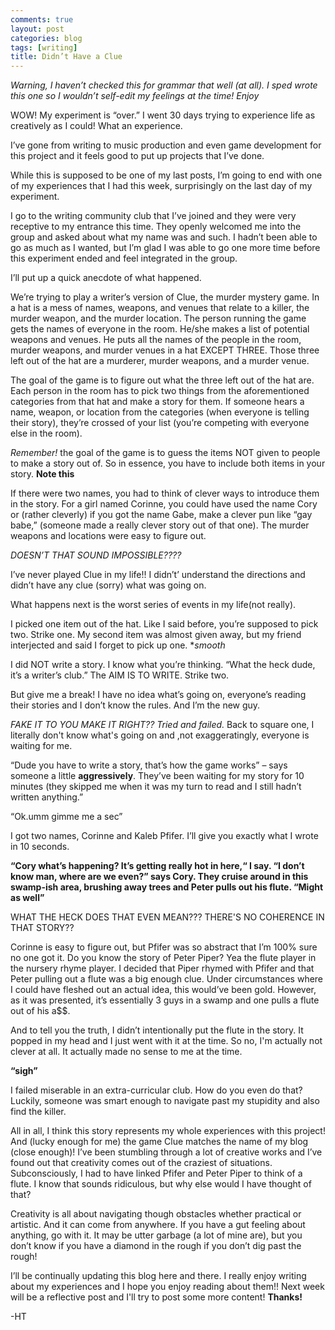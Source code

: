 ```yaml
---
comments: true
layout: post
categories: blog
tags: [writing]
title: Didn’t Have a Clue
---
```

*Warning, I haven’t checked this for grammar that well (at all). I sped wrote this one so I wouldn’t self-edit my feelings at the time! Enjoy*

WOW! My experiment is “over.” I went 30 days trying to experience life as creatively as I could! What an experience. 

I’ve gone from writing to music production and even game development for this project and it feels good to put up projects that I’ve done.

While this is supposed to be one of my last posts, I’m going to end with one of my experiences that I had this week, surprisingly on the last day of my experiment.

I go to the writing community club that I’ve joined and they were very receptive to my entrance this time. They openly welcomed me into the group and asked about what my name was and such. I hadn’t been able to go as much as I wanted, but I’m glad I was able to go one more time before this experiment ended and feel integrated in the group.

I’ll put up a quick anecdote of what happened.

We’re trying to play a writer’s version of Clue, the murder mystery game. In a hat is a mess of names, weapons, and venues that relate to a killer, the murder weapon, and the murder location.  The person running the game gets the names of everyone in the room. He/she makes a list of potential weapons and venues.  He puts all the names of the people in the room, murder weapons, and murder venues in a hat EXCEPT THREE. Those three left out of the hat are a murderer, murder weapons, and a murder venue. 

The goal of the game is to figure out what the three left out of the hat are. Each person in the room has to pick two things from the aforementioned categories from that hat and make a story for them.  If someone hears a name, weapon, or location from the categories (when everyone is telling their story), they’re crossed of your list (you’re competing with everyone else in the room). 

*Remember!* the goal of the game is to guess the items NOT given to people to make a story out of. So in essence, you have to include both items in your story. **Note this**

If there were two names, you had to think of clever ways to introduce them in the story. For a girl named Corinne, you could have used the name Cory or (rather cleverly) if you got the name Gabe, make a clever pun like “gay babe,” (someone made a really clever story out of that one). The murder weapons and locations were easy to figure out.

*DOESN’T THAT SOUND IMPOSSIBLE????*

I’ve never played Clue in my life!! I didn’t’ understand the directions and didn’t have any clue (sorry) what was going on.

What happens next is the worst series of events in my life(not really).

I picked one item out of the hat. Like I said before, you’re supposed to pick two. Strike one. 
My second item was almost given away, but my friend interjected and said I forget to pick up one. **smooth*

I did NOT write a story. I know what you’re thinking. “What the heck dude, it’s a writer’s club.” The AIM IS TO WRITE. Strike two.

But give me a break! I have no idea what’s going on, everyone’s reading their stories and I don’t know the rules. And I’m the new guy. 

*FAKE IT TO YOU MAKE IT RIGHT?? Tried and failed.* Back to square one, I literally don't know what's going on and ,not exaggeratingly, everyone is waiting for me.

“Dude you have to write a story, that’s how the game works” – says someone a little **aggressively**. They’ve been waiting for my story for 10 minutes (they skipped me when it was my turn to read and I still hadn’t written anything.”

“Ok.umm gimme me a sec”

I got two names, Corinne and Kaleb Pfifer.
I’ll give you exactly what I wrote in 10 seconds.

**“Cory what’s happening? It’s getting really hot in here,“ I say. “I don’t know man, where are we even?” says Cory. They cruise around in this swamp-ish area, brushing away trees and Peter pulls out his flute. “Might as well”**

WHAT THE HECK DOES THAT EVEN MEAN??? THERE'S NO COHERENCE IN THAT STORY??

Corinne is easy to figure out, but Pfifer was so abstract that I’m 100% sure no one got it. Do you know the story of Peter Piper? Yea the flute player in the nursery rhyme player.  I decided that Piper rhymed with Pfifer and that Peter pulling out a flute was a big enough clue. Under circumstances where I could have fleshed out an actual idea, this would’ve been gold. However, as it was presented, it’s essentially 3 guys in a swamp and one pulls a flute out of his a$$.

And to tell you the truth, I didn’t intentionally put the flute in the story. It popped in my head and I just went with it at the time. So no, I'm actually not clever at all.  It actually made no sense to me at the time.

**“sigh”**

I failed miserable in an extra-curricular club. How do you even do that? Luckily, someone was smart enough to navigate past my stupidity and also find the killer.

All in all, I think this story represents my whole experiences with this project! And (lucky enough for me) the game Clue matches the name of my blog (close enough)! I’ve been stumbling through a lot of creative works and I’ve found out that creativity comes out of the craziest of situations.  Subconsciously, I had to have linked Pfifer and Peter Piper to think of a flute. I know that sounds ridiculous, but why else would I have thought of that?

Creativity is all about navigating though obstacles whether practical or artistic. And it can come from anywhere.  If you have a gut feeling about anything, go with it. It may be utter garbage (a lot of mine are), but you don’t know if you have a diamond in the rough if you don’t dig past the rough!

I’ll be continually updating this blog here and there. I really enjoy writing about my experiences and I hope you enjoy reading about them!! Next week will be a reflective post and I'll try to post some more content! **Thanks!**


-HT



